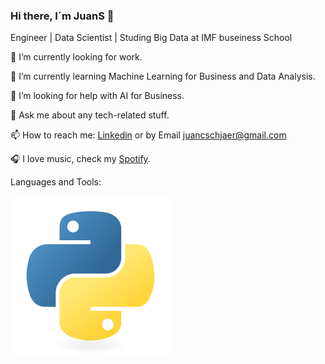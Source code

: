 ### Hi there, I´m JuanS 👋

Engineer | Data Scientist | Studing Big Data at IMF buseiness School

🔭 I’m currently looking for work.

🌱 I’m currently learning Machine Learning for Business and Data Analysis.

🤔 I’m looking for help with AI for Business.

💬 Ask me about any tech-related stuff.

📫 How to reach me: [Linkedin](https://www.linkedin.com/in/jcschjaer/) or by Email juancschjaer@gmail.com 

🎧 I love music, check my [Spotify](https://open.spotify.com/user/11101271687?si=bf324107d9c54254).

Languages and Tools:

![](https://raw.githubusercontent.com/devicons/devicon/master/icons/python/python-original.svg)

